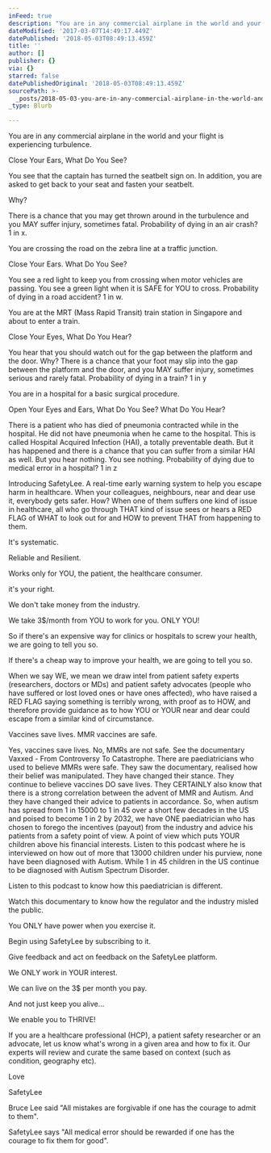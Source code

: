 ```yaml
---
inFeed: true
description: "You are in any commercial airplane in the world and your flight is experiencing turbulence.\_"
dateModified: '2017-03-07T14:49:17.449Z'
datePublished: '2018-05-03T08:49:13.459Z'
title: ''
author: []
publisher: {}
via: {}
starred: false
datePublishedOriginal: '2018-05-03T08:49:13.459Z'
sourcePath: >-
  _posts/2018-05-03-you-are-in-any-commercial-airplane-in-the-world-and-your-fli.md
_type: Blurb

---
```

You are in any commercial airplane in the world and your flight is experiencing turbulence. 

Close Your Ears, What Do You See?

You see that the captain has turned the seatbelt sign on. In addition, you are asked to get back to your seat and fasten your seatbelt. 

Why? 

There is a chance that you may get thrown around in the turbulence and you MAY suffer injury, sometimes fatal. Probability of dying in an air crash? 1 in x. 

You are crossing the road on the zebra line at a traffic junction.

Close Your Ears. What Do You See?

You see a red light to keep you from crossing when motor vehicles are passing. You see a green light when it is SAFE for YOU to cross. Probability of dying in a road accident? 1 in w.

You are at the MRT (Mass Rapid Transit) train station in Singapore and about to enter a train. 

Close Your Eyes, What Do You Hear? 

You hear that you should watch out for the gap between the platform and the door. Why? There is a chance that your foot may slip into the gap between the platform and the door, and you MAY suffer injury, sometimes serious and rarely fatal. Probability of dying in a train? 1 in y

You are in a hospital for a basic surgical procedure. 

Open Your Eyes and Ears, What Do You See? What Do You Hear?

There is a patient who has died of pneumonia contracted while in the hospital. He did not have pneumonia when he came to the hospital. This is called Hospital Acquired Infection (HAI), a totally preventable death. But it has happened and there is a chance that you can suffer from a similar HAI as well. But you hear nothing.  You see nothing. Probability of dying due to medical error in a hospital? 1 in z

Introducing SafetyLee. A real-time early warning system to help you escape harm in healthcare. When your colleagues, neighbours, near and dear use it, everybody gets safer. How? When one of them suffers one kind of issue in healthcare, all who go through THAT kind of issue sees or hears a RED FLAG of WHAT to look out for and HOW to prevent THAT from happening to them.

It's systematic.

Reliable and Resilient.

Works only for YOU, the patient, the healthcare consumer.

it's your right.

We don't take money from the industry.

We take 3$/month from YOU to work for you. ONLY YOU!

So if there's an expensive way for clinics or hospitals to screw your health, we are going to tell you so.

If there's a cheap way to improve your health, we are going to tell you so.

When we say WE, we mean we draw intel from patient safety experts (researchers, doctors or MDs) and patient safety advocates (people who have suffered or lost loved ones or have ones affected), who have raised a RED FLAG saying something is terribly wrong, with proof as to HOW, and therefore provide guidance as to how YOU or YOUR near and dear could escape from a similar kind of circumstance.

Vaccines save lives. MMR vaccines are safe.

Yes, vaccines save lives. No, MMRs are not safe. See the documentary Vaxxed - From Controversy To Catastrophe. There are paediatricians who used to believe MMRs were safe. They saw the documentary, realised how their belief was manipulated. They have changed their stance. They continue to believe vaccines DO save lives. They CERTAINLY also know that there is a strong correlation between the advent of MMR and Autism. And they have changed their advice to patients in accordance. So, when autism has spread from 1 in 15000 to 1 in 45 over a short few decades in the US and poised to become 1 in 2 by 2032, we have ONE paediatrician who has chosen to forego the incentives (payout) from the industry and advice his patients from a safety point of view. A point of view which puts YOUR children above his financial interests. Listen to this podcast where he is interviewed on how out of more that 13000 children under his purview, none have been diagnosed with Autism. While 1 in 45 children in the US continue to be diagnosed with Autism Spectrum Disorder. 

Listen to this podcast to know how this paediatrician is different.

Watch this documentary to know how the regulator and the industry misled the public.

You ONLY have power when you exercise it.

Begin using SafetyLee by subscribing to it.

Give feedback and act on feedback on the SafetyLee platform.

We ONLY work in YOUR interest.

We can live on the 3$ per month you pay.

And not just keep you alive...

We enable you to THRIVE!

If you are a healthcare professional (HCP), a patient safety researcher or an advocate, let us know what's wrong in a given area and how to fix it. Our experts will review and curate the same based on context (such as condition, geography etc).

Love

SafetyLee

Bruce Lee said "All mistakes are forgivable if one has the courage to admit to them".

SafetyLee says "All medical error should be rewarded if one has the courage to fix them for good".